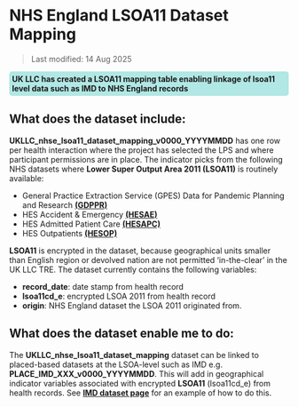 # NHS England LSOA11 Dataset Mapping
>Last modified: 14 Aug 2025
<div style="background-color: rgba(0, 178, 169, 0.3); padding: 5px; border-radius: 5px;"><strong>UK LLC has created a LSOA11 mapping table enabling linkage of lsoa11 level data such as IMD to NHS England records</strong></div>  

## What does the dataset include:
**UKLLC_nhse_lsoa11_dataset_mapping_v0000_YYYYMMDD** has one row per health interaction where the project has selected the LPS and where participant permissions are in place. The indicator picks from the following NHS datasets where **Lower Super Output Area 2011 (LSOA11)** is routinely available:
* General Practice Extraction Service (GPES) Data for Pandemic Planning and Research [**(GDPPR)**](../../../../linked_health_data/NHS_England/Primary_care_datasets/GDPPR/GDPPR.ipynb)
* HES Accident & Emergency [**(HESAE)**](../../../../linked_health_data/NHS_England/HES%20datasets/AE/HESAE.ipynb)
* HES Admitted Patient Care [**(HESAPC)**](../../../../linked_health_data/NHS_England/HES%20datasets/APC/HESAPC.ipynb)
* HES Outpatients [**(HESOP)**](../../../../linked_health_data/NHS_England/HES%20datasets/OP/HESOP.ipynb)

**LSOA11** is encrypted in the dataset, because geographical units smaller than English region or devolved nation are not permitted ‘in-the-clear’ in the UK LLC TRE. The dataset currently contains the following variables:

* **record_date**: date stamp from health record
* **lsoa11cd_e**: encrypted LSOA 2011 from health record
* **origin**: NHS England dataset the LSOA 2011 originated from. 

## What does the dataset enable me to do:
The **UKLLC_nhse_lsoa11_dataset_mapping** dataset can be linked to placed-based datasets at the LSOA-level such as IMD e.g. **PLACE_IMD_XXX_v0000_YYYYMMDD**. This will add in geographical indicator variables associated with encrypted **LSOA11** (lsoa11cd_e) from health records. See [**IMD dataset page**](../../../../linked_geo_data/population_datasets/IMD/IMD.md) for an example of how to do this.